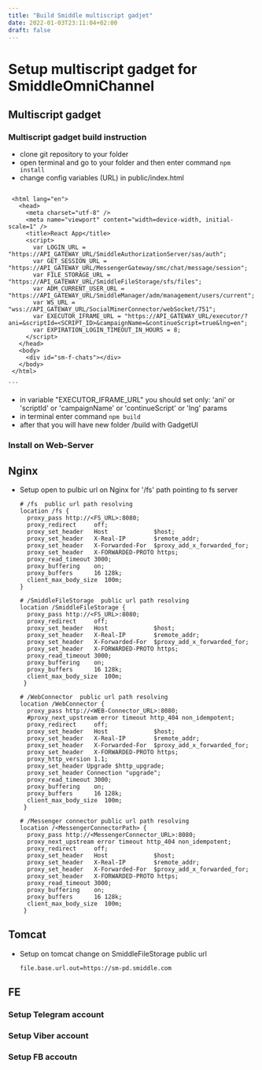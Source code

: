```yaml
---        
title: "Build Smiddle multiscript gadjet"        
date: 2022-01-03T23:11:04+02:00        
draft: false                                                        
--- 
```


# Setup multiscript gadget for SmiddleOmniChannel

## Multiscript gadget 
### Multiscript gadget build instruction
- clone git repository to your folder
- open terminal and go to your folder and then enter command `npm install`
- change config variables (URL) in public/index.html
    ```html
<!DOCTYPE html>
     <html lang="en">
       <head>
         <meta charset="utf-8" />
         <meta name="viewport" content="width=device-width, initial-scale=1" />
         <title>React App</title>
         <script>
           var LOGIN_URL = "https://API_GATEWAY_URL/SmiddleAuthorizationServer/sas/auth";
           var GET_SESSION_URL = "https://API_GATEWAY_URL/MessengerGateway/smc/chat/message/session";
           var FILE_STORAGE_URL = "https://API_GATEWAY_URL/SmiddleFileStorage/sfs/files";
           var ADM_CURRENT_USER_URL = "https://API_GATEWAY_URL/SmiddleManager/adm/management/users/current";
           var WS_URL = "wss://API_GATEWAY_URL/SocialMinerConnector/webSocket/751";
           var EXECUTOR_IFRAME_URL = "https://API_GATEWAY_URL/executor/?ani=&scriptId=<SCRIPT_ID>&campaignName=&continueScript=true&lng=en";
           var EXPIRATION_LOGIN_TIMEOUT_IN_HOURS = 8;
         </script>
       </head>
       <body>
         <div id="sm-f-chats"></div>
       </body>
     </html>

    ```
- in variable "EXECUTOR_IFRAME_URL" you should set only: 'ani' or 'scriptId' or 'campaignName' or 'continueScript' or 'lng' params
- in terminal enter command `npm build`
- after that you will have new folder /build with GadgetUI

### Install on Web-Server 



## Nginx
- Setup open to pulbic url on Nginx for '/fs' path pointing to fs server
    ```nginx
    # /fs  public url path resolving
    location /fs {
      proxy_pass http://<FS_URL>:8080;
      proxy_redirect     off;
      proxy_set_header   Host             $host;
      proxy_set_header   X-Real-IP        $remote_addr;
      proxy_set_header   X-Forwarded-For  $proxy_add_x_forwarded_for;
      proxy_set_header   X-FORWARDED-PROTO https;
      proxy_read_timeout 3000;
      proxy_buffering    on;
      proxy_buffers      16 128k;
      client_max_body_size  100m;
    }
    
    # /SmiddleFileStorage  public url path resolving
    location /SmiddleFileStorage {
      proxy_pass http://<FS_URL>:8080;
      proxy_redirect     off;
      proxy_set_header   Host             $host;
      proxy_set_header   X-Real-IP        $remote_addr;
      proxy_set_header   X-Forwarded-For  $proxy_add_x_forwarded_for;
      proxy_set_header   X-FORWARDED-PROTO https;
      proxy_read_timeout 3000;
      proxy_buffering    on;
      proxy_buffers      16 128k;
      client_max_body_size  100m;
     }
    
    # /WebConnector  public url path resolving
    location /WebConnector {
      proxy_pass http://<WEB-Connector_URL>:8080;
      #proxy_next_upstream error timeout http_404 non_idempotent;
      proxy_redirect     off;
      proxy_set_header   Host             $host;
      proxy_set_header   X-Real-IP        $remote_addr;
      proxy_set_header   X-Forwarded-For  $proxy_add_x_forwarded_for;
      proxy_set_header   X-FORWARDED-PROTO https;
      proxy_http_version 1.1;
      proxy_set_header Upgrade $http_upgrade;
      proxy_set_header Connection "upgrade";
      proxy_read_timeout 3000;
      proxy_buffering    on;
      proxy_buffers      16 128k;
      client_max_body_size  100m;
     }

    # /Messenger connector public url path resolving
    location /<MessengerConnectorPath> {
      proxy_pass http://<MessengerConnector_URL>:8080;
      proxy_next_upstream error timeout http_404 non_idempotent;
      proxy_redirect     off;
      proxy_set_header   Host             $host;
      proxy_set_header   X-Real-IP        $remote_addr;
      proxy_set_header   X-Forwarded-For  $proxy_add_x_forwarded_for;
      proxy_set_header   X-FORWARDED-PROTO https;
      proxy_read_timeout 3000;
      proxy_buffering    on;
      proxy_buffers      16 128k;
      client_max_body_size  100m;
     }

    ```

## Tomcat 
- Setup on tomcat change on SmiddleFileStorage public url
    ```properties
    file.base.url.out=https://sm-pd.smiddle.com
    ```


## FE
### Setup Telegram account


### Setup Viber account 

### Setup FB accoutn
